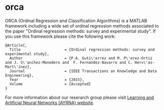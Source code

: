 # orca

ORCA (Ordinal Regression and Classification Algorithms) is a MATLAB framework including a wide set of ordinal regression methods associated to the paper "Ordinal regression methods: survey and experimental study". If you use this framework please cite the following work:

```
@Article{,
  Title                    = {Ordinal regression methods: survey and experimental study},
  Author                   = {P.A. Guti\'errez and M. P\'erez-Ortiz and J. S\'anchez-Monedero and  F. Fernandez-Navarro and C. Herv\'as-Mart\'inez},
  Journal                  = {IEEE Transactions on Knowledge and Data Engineering},
  Year                     = {2015},
  Volume                   = {Accepted}
}
```

For more information about our reserarch group please visit [Learning and Artificial Neural Networks (AYRNA) website](http://www.uco.es/grupos/ayrna/index.php/en).
